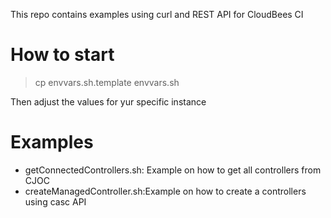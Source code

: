 This repo contains examples using curl and REST API for CloudBees CI

# How to start

> cp envvars.sh.template envvars.sh

Then adjust the values for yur specific instance

# Examples

* getConnectedControllers.sh: Example on how to get all controllers from CJOC
* createManagedController.sh:Example on how to create a controllers using casc API 



